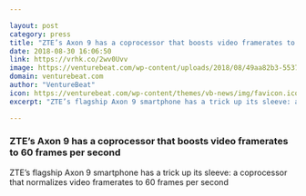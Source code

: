 ```yaml
---

layout: post
category: press
title: "ZTE’s Axon 9 has a coprocessor that boosts video framerates to 60 frames per second"
date: 2018-08-30 16:06:50
link: https://vrhk.co/2wv0Uvv
image: https://venturebeat.com/wp-content/uploads/2018/08/49aa82b3-5537-4698-a444-feee9e078f3f.png?fit=1680%2C802&strip=all
domain: venturebeat.com
author: "VentureBeat"
icon: https://venturebeat.com/wp-content/themes/vb-news/img/favicon.ico
excerpt: "ZTE’s flagship Axon 9 smartphone has a trick up its sleeve: a coprocessor that normalizes video framerates to 60 frames per second"

---
```


### ZTE’s Axon 9 has a coprocessor that boosts video framerates to 60 frames per second

ZTE’s flagship Axon 9 smartphone has a trick up its sleeve: a coprocessor that normalizes video framerates to 60 frames per second